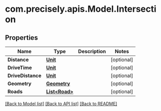 
# com.precisely.apis.Model.Intersection

## Properties

Name | Type | Description | Notes
------------ | ------------- | ------------- | -------------
**Distance** | [**Unit**](Unit.md) |  | [optional] 
**DriveTime** | [**Unit**](Unit.md) |  | [optional] 
**DriveDistance** | [**Unit**](Unit.md) |  | [optional] 
**Geometry** | [**Geometry**](Geometry.md) |  | [optional] 
**Roads** | [**List&lt;Road&gt;**](Road.md) |  | [optional] 

[[Back to Model list]](../README.md#documentation-for-models)
[[Back to API list]](../README.md#documentation-for-api-endpoints)
[[Back to README]](../README.md)

